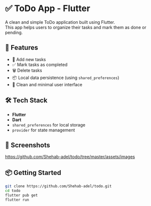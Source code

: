 # ✅ ToDo App - Flutter

A clean and simple ToDo application built using Flutter.  
This app helps users to organize their tasks and mark them as done or pending.

## 🚀 Features

- 📝 Add new tasks
- ✅ Mark tasks as completed
- 🗑️ Delete tasks
- 📦 Local data persistence (using `shared_preferences`)
- 🧼 Clean and minimal user interface

## 🛠️ Tech Stack

- **Flutter**
- **Dart**
- `shared_preferences` for local storage
- `provider` for state management

## 📸 Screenshots

https://github.com/Shehab-adel/todo/tree/master/assets/images

## 📦 Getting Started

```bash
git clone https://github.com/Shehab-adel/todo.git
cd todo
flutter pub get
flutter run
